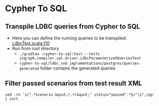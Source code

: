 # Cypher To SQL

## Transpile LDBC queries from Cypher to SQL
- Here you can define the running queries to be transpiled: [LdbcTest.scala:110](https://github.com/FTSRG/ingraph/blob/cypher-to-sql/cypher-to-sql/src/test/scala/ingraph/compiler/sql/driver/LdbcTest.scala#L110)
- Run from root directory
  - `./gradlew :cypher-to-sql:test --tests ingraph.compiler.sql.driver.LdbcParameterizedQueriesTest`
  - `cypher-to-sql/ldbc_snb_implementations/postgres/queries-generated` folder contains the generated queries

## Filter passed scenarios from test result XML
`sed -rn 's/^.*Scenario &quot;(.+)&quot;" status="passed".*$/"\1",/pg' | sort`

